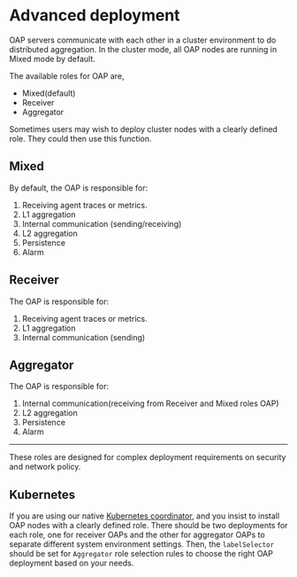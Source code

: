 # Advanced deployment
OAP servers communicate with each other in a cluster environment to do distributed aggregation.
In the cluster mode, all OAP nodes are running in Mixed mode by default.

The available roles for OAP are,
- Mixed(default)
- Receiver
- Aggregator

Sometimes users may wish to deploy cluster nodes with a clearly defined role. They could then use this function.

## Mixed
By default, the OAP is responsible for:
1. Receiving agent traces or metrics.
1. L1 aggregation
1. Internal communication (sending/receiving)
1. L2 aggregation
1. Persistence
1. Alarm

## Receiver
The OAP is responsible for:
1. Receiving agent traces or metrics.
1. L1 aggregation
1. Internal communication (sending)

## Aggregator
The OAP is responsible for:
1. Internal communication(receiving from Receiver and Mixed roles OAP)
1. L2 aggregation
1. Persistence
1. Alarm

___
These roles are designed for complex deployment requirements on security and network policy.

## Kubernetes
If you are using our native [Kubernetes coordinator](backend-cluster.md#kubernetes), and you insist to install OAP nodes
with a clearly defined role. There should be two deployments for each role,
one for receiver OAPs and the other for aggregator OAPs to separate different system environment settings. 
Then, the `labelSelector` should be set for `Aggregator` role selection rules to choose the right OAP deployment based on your needs.
